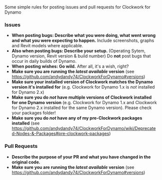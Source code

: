 Some simple rules for posting issues and pull requests for Clockwork for Dynamo

### Issues
- **When posting bugs: Describe what you were doing, what went wrong and what you were expecting to happen.** Include screenshots, graphs and Revit models where applicable.
- **Also when posting bugs: Describe your setup.** (Operating Sytem, Dynamo version, Revit version & build number) Do **not** post bugs that occur in daily builds of Dynamo.
- **When posting wishes: Go wild.** After all, it's a wish, right?
- **Make sure you are running the *latest available* version** (see https://github.com/andydandy74/ClockworkForDynamo#versions)
- **Make sure your installed version of Clockwork matches the Dynamo version it's installed for** (e.g. Clockwork for Dynamo 1.x is *not* installed for Dynamo 2.x)
- **Make sure you do *not* have multiple versions of Clockwork installed for one Dynamo version** (e.g. Clockwork for Dynamo 1.x and Clockwork for Dynamo 2.x installed for the same Dynamo version). Please check your packages folder!
- **Make sure you do *not* have any of my pre-Clockwork packages installed** (see https://github.com/andydandy74/ClockworkForDynamo/wiki/Deprecated-Nodes-&-Packages#pre-clockwork-packages)

### Pull Requests
- **Describe the purpose of your PR and what you have changed in the original code.**
- **Make sure you are running the *latest available* version** (see https://github.com/andydandy74/ClockworkForDynamo#versions)
